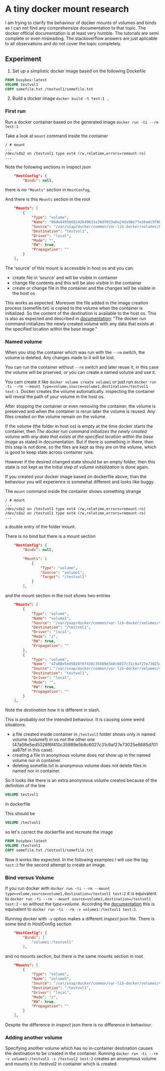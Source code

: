 # A tiny docker mount research

I am trying to clarify the behaviour of docker mounts of volumes and binds as I can not find any comprehensize documentation to that topic.
The docker official documentation is at least very humble. The tutorials are semi complete or even misleading. The stackoverflow answers are just aplicable to all observations and do not cover the topic completely.

## Experiment

1. Set up a simplistic docker image based on the following Dockefile
```dockerfile
FROM busybox:latest
VOLUME testvol1
COPY somefile.txt /testvol1/somefile.txt
```
2. Build a docker image `docker build -t test:1 .`

### First run

Run a docker container based on the generated image `docker run -ti --rm test:1`

Take a look at `mount` command inside the container
```
/ # mount
...
/dev/sda2 on /testvol1 type ext4 (rw,relatime,errors=remount-ro)
...
```

Note the following sections in inspect json
```json
    "HostConfig": {
        "Binds": null,

```

there is no `"Mounts"` section in `HostConfog`,

And there is this `Mounts` section in the root

```json
    "Mounts": [
        {
            "Type": "volume",
            "Name": "06de8495b6b142b49631a38df033a6a24da98e77e36adc9f80a2d1e85a666f0b",
            "Source": "/var/snap/docker/common/var-lib-docker/volumes/06de8495b6b142b49631a38df033a6a24da98e77e36adc9f80a2d1e85a666f0b/_data",
            "Destination": "testvol1",
            "Driver": "local",
            "Mode": "",
            "RW": true,
            "Propagation": ""
        }
    ],
```

The 'source' of this mount is accessible in host os and you can:
- create file in 'source' and will be visible in container
- change file contents and this will be also visible in the container
- create or change file in the container and the changes will be visible in the host os

This works as expected. Moreover the file added in the image creation process (somefile.txt) is copied to the volume when the container is initialized. So the content of the destination is available to the host os. This is also as expected and described in [documentation](https://docs.docker.com/engine/reference/builder/#volume): "The docker run command initializes the newly created volume with any data that exists at the specified location within the base image."


### Named volume

When you stop the container which was run with the `--rm` switch, the volume is deleted. Any changes made to it will be lost.

You can run the container without `--rm` switch and later reuse it, in this case the volume will be prserved, or you can create a named volume and use it. 

You cam create it like `docker volume create volume1` or just run `docker run -ti --rm --mount type=volume,source=volume1,destination=/testvol1 test:1`. Docker creates the volume automatically. inspecting the container will reveal the path of your volume in the host os.

After stopping the container or even removing the container, the volume is preserved and when the container is rerun later the volume is reused. Any files created on the volume remain on the volume.

If the volume (the folder in host os) is empty at the time docker starts the container, then *The docker run command initializes the newly created volume with any data that exists at the specified location within the base image* as stated in documentation. But if there is something in there, then this step is not done, so the files are kept as they are on the volume, which is good to keep state across container runs.

However if the desired changed state should be an empty folder, then this state is not kept as the initial step of *volume initialization* is done again.

If you created your docker image based on dockerfile above, than the behaviour you will experience is somewhat different and looks like buggy. 

The `mount` command inside the container shows something strange
```
/ # mount
...
/dev/sda2 on /testvol1 type ext4 (rw,relatime,errors=remount-ro)
/dev/sda2 on /testvol1 type ext4 (rw,relatime,errors=remount-ro)
...
```
a double entry of the folder mount.

There is no bind but there is a mount section
```json
    "HostConfig": {
        "Binds": null,

        "Mounts": [
            {
                "Type": "volume",
                "Source": "volume1",
                "Target": "/testvol1"
            }
        ],

```
and the mount section in the root shows two entries

```json
    "Mounts": [
        {
            "Type": "volume",
            "Name": "volume1",
            "Source": "/var/snap/docker/common/var-lib-docker/volumes/volume1/_data",
            "Destination": "/testvol1",
            "Driver": "local",
            "Mode": "z",
            "RW": true,
            "Propagation": ""
        },
        {
            "Type": "volume",
            "Name": "47a08e5ed5028f6f410c35989e5b8c6027c31c9af27e73025e6685d701aa87bf",
            "Source": "/var/snap/docker/common/var-lib-docker/volumes/47a08e5ed5028f6f410c35989e5b8c6027c31c9af27e73025e6685d701aa87bf/_data",
            "Destination": "testvol1",
            "Driver": "local",
            "Mode": "",
            "RW": true,
            "Propagation": ""
        }
    ],
```

Note the *destination* how it is different in slash.

This is probably not the intended behaviour. It is causing some weird situations:
- a file created inside container in `/testvol1` folder shows only in named volume (volume1) in os not the other one (47a08e5ed5028f6f410c35989e5b8c6027c31c9af27e73025e6685d701aa87bf in this case).
- creating a file in anonymous volume does not show up in the named volume nor in container.
- deleting somefile.txt in anonymous volume does not delete files in named nor in container.

So it looks like there is an extra anonymous volume created because of the definition of the line
```dockerfile
VOLUME testvol1
```
in dockerfile

This should be 
```dockerfile
VOLUME /testvol1
```

so let's correct the dockerfile and recreate the image

```dockerfile
FROM busybox:latest
VOLUME /testvol1
COPY somefile.txt /testvol1/somefile.txt
```

Now it works like expected.
In the following examples I will use the tag `test:2` for the second attempt to create an image. 

### Bind versus Volume

If you run docker with `docker run -ti --rm --mount type=volume,source=volume1,destination=/testvol1 test:2` it is equivalent to `docker run -ti --rm --mount source=volume1,destination=/testvol1 test:2` - so without the *type=volume*. According the [documentation](https://docs.docker.com/storage/volumes/#start-a-container-with-a-volume) this is equivalent to `docker run -ti --rm -v volume1:/testvol1 test:2`.

Running docker with `-v` option makes a different *inspect* json file. There is some bind in HostConfig section
```json
    "HostConfig": {
        "Binds": [
            "volume1:/testvol1"
        ],
```
and no mounts section, but there is the same mounts section in root
```json
    "Mounts": [
        {
            "Type": "volume",
            "Name": "volume5",
            "Source": "/var/snap/docker/common/var-lib-docker/volumes/volume1/_data",
            "Destination": "/testvol1",
            "Driver": "local",
            "Mode": "z",
            "RW": true,
            "Propagation": ""
        }
    ],
```

Despite the difference in *inspect* json there is no difference in behaviour.

### Adding another volume

Specifying another volume which has no in-container destination causes the destination to be created in the container. Running `docker run -ti --rm -v volume1:/testvol1 -v /testvol2 test:2` creates an anonymous volume and mounts it to /testvol2 in container which is created.


